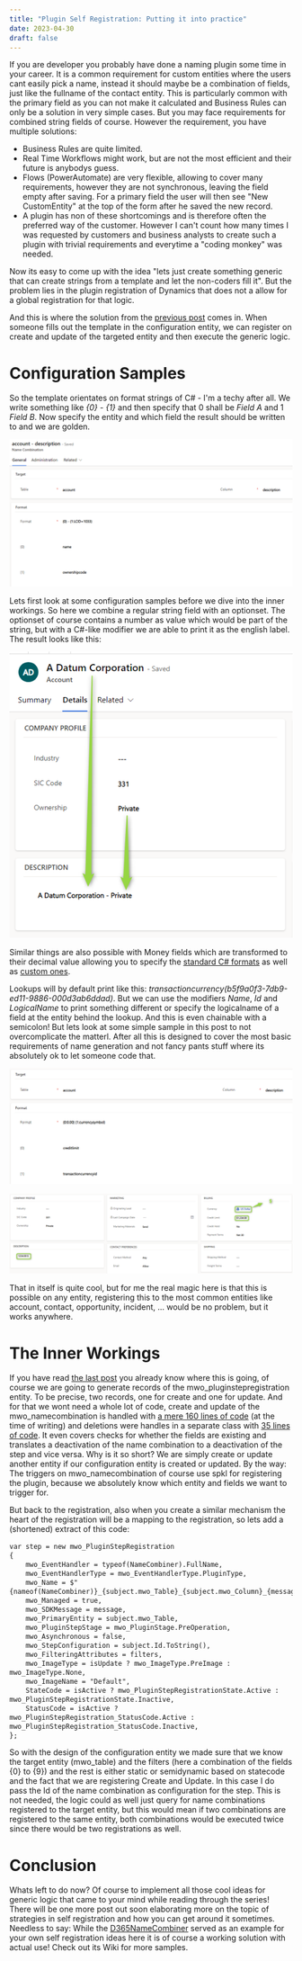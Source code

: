 ```yaml
---
title: "Plugin Self Registration: Putting it into practice"
date: 2023-04-30
draft: false
---
```


If you are developer you probably have done a naming plugin some time in your career.
It is a common requirement for custom entities where the users cant easily pick a name, instead it should maybe be a combination of fields, just like the fullname of the contact entity. 
This is particularly common with the primary field as you can not make it calculated and Business Rules can only be a solution in very simple cases.
But you may face requirements for combined string fields of course. 
However the requirement, you have multiple solutions:
- Business Rules are quite limited.
- Real Time Workflows might work, but are not the most efficient and their future is anybodys guess.
- Flows (PowerAutomate) are very flexible, allowing to cover many requirements, however they are not synchronous, leaving the field empty after saving. For a primary field the user will then see "New CustomEntity" at the top of the form after he saved the new record.
- A plugin has non of these shortcomings and is therefore often the preferred way of the customer. However I can't count how many times I was requested by customers and business analysts to create such a plugin with trivial requirements and everytime a "coding monkey" was needed.

Now its easy to come up with the idea "lets just create something generic that can create strings from a template and let the non-coders fill it". But the problem lies in the plugin registration of Dynamics that does not a allow for a global registration for that logic.

And this is where the solution from the [previous post](/post/plugin-self-registration/solution) comes in. When someone fills out the template in the configuration entity, we can register on create and update of the targeted entity and then execute the generic logic. 

# Configuration Samples
So the template orientates on format strings of C# - I'm a techy after all. We write something like _{0} - {1}_ and then specify that 0 shall be _Field A_ and 1 _Field B_. Now specify the entity and which field the result should be written to and we are golden. 

![A sample configuration with a string field and an optionset.](configOptionset.png)

Lets first look at some configuration samples before we dive into the inner workings.
So here we combine a regular string field with an optionset. The optionset of course contains a number as value which would be part of the string, but with a C#-like modifier we are able to print it as the english label. The result looks like this:

![The result from the previous configuration.](resultOptionset.png)

Similar things are also possible with Money fields which are transformed to their decimal value allowing you to specify the [standard C# formats](https://learn.microsoft.com/en-us/dotnet/standard/base-types/standard-numeric-format-strings) as well as [custom ones](https://learn.microsoft.com/en-us/dotnet/standard/base-types/custom-numeric-format-strings).

Lookups will by default print like this: _transactioncurrency(b5f9a0f3-7db9-ed11-9886-000d3ab6ddad)_. But we can use the modifiers _Name_, _Id_ and _LogicalName_ to print something different or specify the logicalname of a field at the entity behind the lookup. And this is even chainable with a semicolon! But lets look at some simple sample in this post to not overcomplicate the matterl. After all this is designed to cover the most basic requirements of name generation and not fancy pants stuff where its absolutely ok to let someone code that.

![A sample Configuration with a money field and an entity reference.](configEntityReference.png)

![The result from the previous configuration.](resultEntityReference.png)

That in itself is quite cool, but for me the real magic here is that this is possible on any entity, registering this to the most common entities like account, contact, opportunity, incident, ... would be no problem, but it works anywhere. 

# The Inner Workings
If you have read [the last post](/post/plugin-self-registration/solution) you already know where this is going, of course we are going to generate records of the mwo_pluginstepregistration entity. To be precise, two records, one for create and one for update. 
And for that we wont need a whole lot of code, create and update of the mwo_namecombination is handled with [a mere 160 lines of code](https://github.com/Kunter-Bunt/D365NameCombiner/blob/main/mwo.D365NameCombiner.Plugins/Executables/RegistrationExecutable.cs) (at the time of writing) and deletions were handles in a separate class with [35 lines of code](https://github.com/Kunter-Bunt/D365NameCombiner/blob/main/mwo.D365NameCombiner.Plugins/Executables/DeleteRegistrationExecutable.cs). It even covers checks for whether the fields are existing and translates a deactivation of the name combination to a deactivation of the step and vice versa. 
Why is it so short? We are simply create or update another entity if our configuration entity is created or updated. By the way: The triggers on mwo_namecombination of course use spkl for registering the plugin, because we absolutely know which entity and fields we want to trigger for.

But back to the registration, also when you create a similar mechanism the heart of the registration will be a mapping to the registration, so lets add a (shortened) extract of this code:
```
var step = new mwo_PluginStepRegistration
{
    mwo_EventHandler = typeof(NameCombiner).FullName,
    mwo_EventHandlerType = mwo_EventHandlerType.PluginType,
    mwo_Name = $"{nameof(NameCombiner)}_{subject.mwo_Table}_{subject.mwo_Column}_{message}",
    mwo_Managed = true,
    mwo_SDKMessage = message,
    mwo_PrimaryEntity = subject.mwo_Table,
    mwo_PluginStepStage = mwo_PluginStage.PreOperation,
    mwo_Asynchronous = false,
    mwo_StepConfiguration = subject.Id.ToString(),
    mwo_FilteringAttributes = filters, 
    mwo_ImageType = isUpdate ? mwo_ImageType.PreImage : mwo_ImageType.None,
    mwo_ImageName = "Default",
    StateCode = isActive ? mwo_PluginStepRegistrationState.Active : mwo_PluginStepRegistrationState.Inactive,
    StatusCode = isActive ? mwo_PluginStepRegistration_StatusCode.Active : mwo_PluginStepRegistration_StatusCode.Inactive,
};
```
So with the design of the configuration entity we made sure that we know the target entity (mwo_table) and the filters (here a combination of the fields {0} to {9}) and the rest is either static or semidynamic based on statecode and the fact that we are registering Create and Update. In this case I do pass the Id of the name combination as configuration for the step. This is not needed, the logic could as well just query for name combinations registered to the target entity, but this would mean if two combinations are registered to the same entity, both combinations would be executed twice since there would be two registrations as well. 

# Conclusion
Whats left to do now? Of course to implement all those cool ideas for generic logic that came to your mind while reading through the series! There will be one more post out soon elaborating more on the topic of strategies in self registration and how you can get around it sometimes.
Needless to say: While the [D365NameCombiner](https://github.com/Kunter-Bunt/D365NameCombiner/) served as an example for your own self registration ideas here it is of course a working solution with actual use! Check out its Wiki for more samples.
